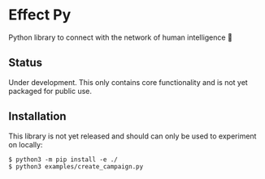 # Effect Py

Python library to connect with the network of human intelligence 🧠

## Status

Under development. This only contains core functionality and is not yet packaged for public use.

## Installation

This library is not yet released and should can only be used to experiment on locally:

```
$ python3 -m pip install -e ./
$ python3 examples/create_campaign.py
```
